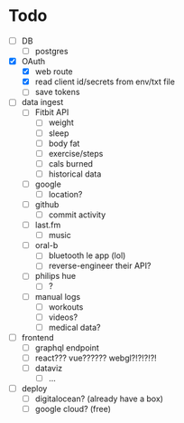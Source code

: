 # Todo

- [ ] DB
  - [ ] postgres
- [X] OAuth
  - [X] web route
  - [X] read client id/secrets from env/txt file
  - [ ] save tokens
- [ ] data ingest
  - [ ] Fitbit API
    - [ ] weight
    - [ ] sleep
    - [ ] body fat
    - [ ] exercise/steps
    - [ ] cals burned
    - [ ] historical data
  - [ ] google
    - [ ] location?
  - [ ] github
    - [ ] commit activity
  - [ ] last.fm
    - [ ] music
  - [ ] oral-b
    - [ ] bluetooth le app (lol)
    - [ ] reverse-engineer their API?
  - [ ] philips hue
    - [ ] ?
  - [ ] manual logs
    - [ ] workouts
    - [ ] videos?
    - [ ] medical data?
- [ ] frontend
  - [ ] graphql endpoint
  - [ ] react??? vue?????? webgl?!?!?!?!
  - [ ] dataviz
    - [ ] ...
- [ ] deploy
  - [ ] digitalocean? (already have a box)
  - [ ] google cloud? (free)
